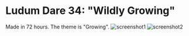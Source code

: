 # Ludum Dare 34: "Wildly Growing"
Made in 72 hours. The theme is "Growing".
![screenshot1](http://ludumdare.com/compo/wp-content/compo2/511439/7567-shot1-1450176442.png)
![screenshot2](http://ludumdare.com/compo/wp-content/compo2/511439/7567-shot3-1450176442.png)
